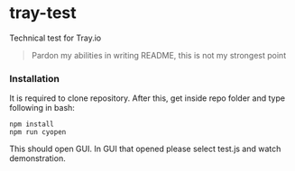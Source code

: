 # tray-test
Technical test for Tray.io
> Pardon my abilities in writing README, this is not my strongest point
### Installation
It is required to clone repository. After this, get inside repo folder and type following in bash:
```
npm install
npm run cyopen
```
This should open GUI.
In GUI that opened please select test.js and watch demonstration.
